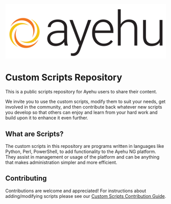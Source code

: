 ![Ayehu Logo](AyehuLogo.png)

# Custom Scripts Repository
This is a public scripts repository for Ayehu users to share their content.

We invite you to use the custom scripts, modify them to suit your needs, get involved in the community, and then contribute back whatever new scripts you develop so that others can enjoy and learn from your hard work and build upon it to enhance it even further.

## What are Scripts?
The custom scripts in this repository are programs written in languages like Python, Perl, PowerShell, to add functionality to the Ayehu NG platform.  They assist in management or usage of the platform and can be anything that makes administration simpler and more efficient.

## Contributing
Contributions are welcome and appreciated! For instructions about adding/modifying scripts please see our [Custom Scripts Contribution Guide](CONTRIBUTING.md).
